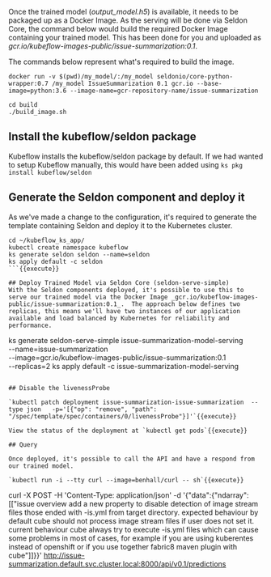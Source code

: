 Once the trained model (_output_model.h5_) is available, it needs to be packaged up as a Docker Image. As the serving will be done via Seldon Core, the command below would build the required Docker Image containing your trained model. This has been done for you and uploaded as _gcr.io/kubeflow-images-public/issue-summarization:0.1_.

The commands below represent what's required to build the image.

```
docker run -v $(pwd)/my_model/:/my_model seldonio/core-python-wrapper:0.7 /my_model IssueSummarization 0.1 gcr.io --base-image=python:3.6 --image-name=gcr-repository-name/issue-summarization

cd build
./build_image.sh
```

## Install the kubeflow/seldon package

Kubeflow installs the kubeflow/seldon package by default. If we had wanted to setup Kubeflow manually, this would have been added using `ks pkg install kubeflow/seldon`

## Generate the Seldon component and deploy it
As we've made a change to the configuration, it's required to generate the template containing Seldon and deploy it to the Kubernetes cluster.
```
cd ~/kubeflow_ks_app/
kubectl create namespace kubeflow
ks generate seldon seldon --name=seldon
ks apply default -c seldon
```{{execute}}

## Deploy Trained Model via Seldon Core (seldon-serve-simple)
With the Seldon components deployed, it's possible to use this to serve our trained model via the Docker Image _gcr.io/kubeflow-images-public/issue-summarization:0.1_.  The approach below defines two replicas, this means we'll have two instances of our application available and load balanced by Kubernetes for reliability and performance.
```
ks generate seldon-serve-simple issue-summarization-model-serving \
  --name=issue-summarization \
  --image=gcr.io/kubeflow-images-public/issue-summarization:0.1 \
  --replicas=2
ks apply default -c issue-summarization-model-serving
```{{execute}}

## Disable the livenessProbe

`kubectl patch deployment issue-summarization-issue-summarization  --type json   -p='[{"op": "remove", "path": "/spec/template/spec/containers/0/livenessProbe"}]'`{{execute}}

View the status of the deployment at `kubectl get pods`{{execute}}

## Query

Once deployed, it's possible to call the API and have a respond from our trained model.

`kubectl run -i --tty curl --image=benhall/curl -- sh`{{execute}}

```
curl -X POST -H 'Content-Type: application/json' -d '{"data":{"ndarray":[["issue overview add a new property to disable detection of image stream files those ended with -is.yml from target directory. expected behaviour by default cube should not process image stream files if user does not set it. current behaviour cube always try to execute -is.yml files which can cause some problems in most of cases, for example if you are using kuberentes instead of openshift or if you use together fabric8 maven plugin with cube"]]}}' http://issue-summarization.default.svc.cluster.local:8000/api/v0.1/predictions
```{{execute}}
